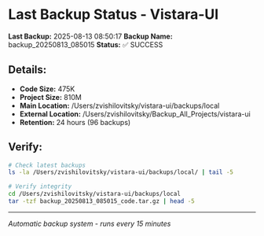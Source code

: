 # Last Backup Status - Vistara-UI

**Last Backup:** 2025-08-13 08:50:17
**Backup Name:** backup_20250813_085015
**Status:** ✅ SUCCESS

## Details:
- **Code Size:** 475K
- **Project Size:** 810M
- **Main Location:** /Users/zvishilovitsky/vistara-ui/backups/local
- **External Location:** /Users/zvishilovitsky/Backup_All_Projects/vistara-ui
- **Retention:** 24 hours (96 backups)

## Verify:
```bash
# Check latest backups
ls -la /Users/zvishilovitsky/vistara-ui/backups/local/ | tail -5

# Verify integrity
cd /Users/zvishilovitsky/vistara-ui/backups/local
tar -tzf backup_20250813_085015_code.tar.gz | head -5
```

---
*Automatic backup system - runs every 15 minutes*
